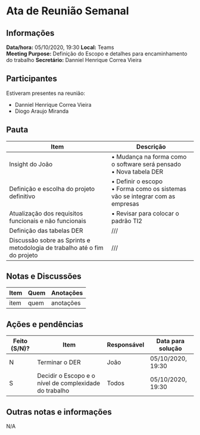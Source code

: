 # Ata de Reunião Semanal

## Informações
**Data/hora:** 05/10/2020, 19:30 
**Local:** Teams  
**Meeting Purpose:** Definição do Escopo e detalhes para encaminhamento do trabalho
**Secretário:** Danniel Henrique Correa Vieira  

## Participantes
Estiveram presentes na reunião:
- Danniel Henrique Correa Vieira
- Diogo Araujo Miranda

## Pauta

Item | Descrição
---- | ----
Insight do João | • Mudança na forma como o software será pensado <br>• Nova tabela DER 
Definição e escolha do projeto definitivo | • Definir o escopo <br>• Forma como os sistemas vão se integrar com as empresas 
Atualização dos requisitos funcionais e não funcionais | • Revisar para colocar o padrão TI2 |
Definição das tabelas DER | /// |
Discussão sobre as Sprints e metodologia de trabalho até o fim do projeto | /// |

## Notas e Discussões
Item | Quem | Anotações |
---- | ---- | ---- |
item | quem | anotações |


## Ações e pendências
| Feito (S/N)? | Item | Responsável | Data para solução |
| ---- | ---- | ---- | ---- |
| N | Terminar o DER | João | 05/10/2020, 19:30|
| S | Decidir o Escopo e o nível de complexidade do trabalho | Todos | 05/10/2020, 19:30

## Outras notas e informações
N/A

